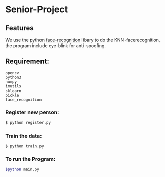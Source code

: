 # Senior-Project


## Features

We use the python [face-recognition](https://github.com/ageitgey/face_recognition) libary to do the KNN-facerecognition, the program include eye-blink for anti-spoofing.

## Requirement:
```
opencv
python3
numpy
imutils
sklearn
pickle
face_recognition
```

### Register new person:
```bash
$ python register.py
```

### Train the data:

```bash
$ python train.py
```

### To run the Program:

```bash
$python main.py
```



